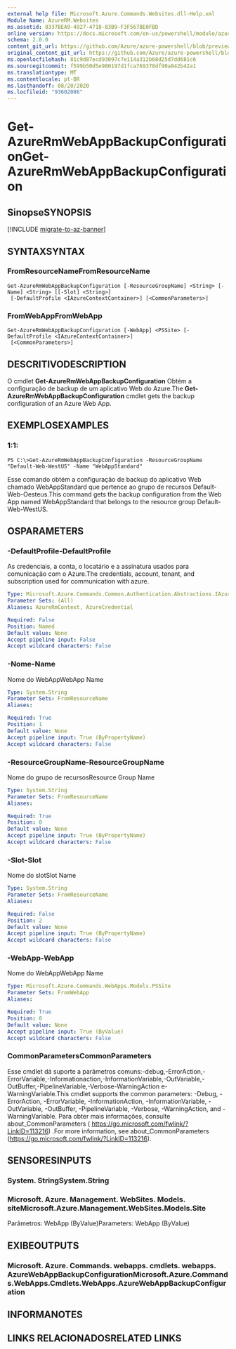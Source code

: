 ```yaml
---
external help file: Microsoft.Azure.Commands.Websites.dll-Help.xml
Module Name: AzureRM.Websites
ms.assetid: 8337BEA9-4927-4718-83B9-F3F567BE0FBD
online version: https://docs.microsoft.com/en-us/powershell/module/azurerm.websites/get-azurermwebappbackupconfiguration
schema: 2.0.0
content_git_url: https://github.com/Azure/azure-powershell/blob/preview/src/ResourceManager/Websites/Commands.Websites/help/Get-AzureRmWebAppBackupConfiguration.md
original_content_git_url: https://github.com/Azure/azure-powershell/blob/preview/src/ResourceManager/Websites/Commands.Websites/help/Get-AzureRmWebAppBackupConfiguration.md
ms.openlocfilehash: 81c9d87ecd93097c7e114a312b68d25d7dd681c6
ms.sourcegitcommit: f599b50d5e980197d1fca769378df90a842b42a1
ms.translationtype: MT
ms.contentlocale: pt-BR
ms.lasthandoff: 08/20/2020
ms.locfileid: "93602086"
---
```

# <span data-ttu-id="8b1e0-101">Get-AzureRmWebAppBackupConfiguration</span><span class="sxs-lookup"><span data-stu-id="8b1e0-101">Get-AzureRmWebAppBackupConfiguration</span></span>

## <span data-ttu-id="8b1e0-102">Sinopse</span><span class="sxs-lookup"><span data-stu-id="8b1e0-102">SYNOPSIS</span></span>

[!INCLUDE [migrate-to-az-banner](../../includes/migrate-to-az-banner.md)]

## <span data-ttu-id="8b1e0-103">SYNTAX</span><span class="sxs-lookup"><span data-stu-id="8b1e0-103">SYNTAX</span></span>

### <span data-ttu-id="8b1e0-104">FromResourceName</span><span class="sxs-lookup"><span data-stu-id="8b1e0-104">FromResourceName</span></span>
```
Get-AzureRmWebAppBackupConfiguration [-ResourceGroupName] <String> [-Name] <String> [[-Slot] <String>]
 [-DefaultProfile <IAzureContextContainer>] [<CommonParameters>]
```

### <span data-ttu-id="8b1e0-105">FromWebApp</span><span class="sxs-lookup"><span data-stu-id="8b1e0-105">FromWebApp</span></span>
```
Get-AzureRmWebAppBackupConfiguration [-WebApp] <PSSite> [-DefaultProfile <IAzureContextContainer>]
 [<CommonParameters>]
```

## <span data-ttu-id="8b1e0-106">DESCRITIVO</span><span class="sxs-lookup"><span data-stu-id="8b1e0-106">DESCRIPTION</span></span>
<span data-ttu-id="8b1e0-107">O cmdlet **Get-AzureRmWebAppBackupConfiguration** Obtém a configuração de backup de um aplicativo Web do Azure.</span><span class="sxs-lookup"><span data-stu-id="8b1e0-107">The **Get-AzureRmWebAppBackupConfiguration** cmdlet gets the backup configuration of an Azure Web App.</span></span>

## <span data-ttu-id="8b1e0-108">EXEMPLOS</span><span class="sxs-lookup"><span data-stu-id="8b1e0-108">EXAMPLES</span></span>

### <span data-ttu-id="8b1e0-109">1:</span><span class="sxs-lookup"><span data-stu-id="8b1e0-109">1:</span></span>
```
PS C:\>Get-AzureRmWebAppBackupConfiguration -ResourceGroupName "Default-Web-WestUS" -Name "WebAppStandard"
```

<span data-ttu-id="8b1e0-110">Esse comando obtém a configuração de backup do aplicativo Web chamado WebAppStandard que pertence ao grupo de recursos Default-Web-Oesteus.</span><span class="sxs-lookup"><span data-stu-id="8b1e0-110">This command gets the backup configuration from the Web App named WebAppStandard that belongs to the resource group Default-Web-WestUS.</span></span>

## <span data-ttu-id="8b1e0-111">OS</span><span class="sxs-lookup"><span data-stu-id="8b1e0-111">PARAMETERS</span></span>

### <span data-ttu-id="8b1e0-112">-DefaultProfile</span><span class="sxs-lookup"><span data-stu-id="8b1e0-112">-DefaultProfile</span></span>
<span data-ttu-id="8b1e0-113">As credenciais, a conta, o locatário e a assinatura usados para comunicação com o Azure.</span><span class="sxs-lookup"><span data-stu-id="8b1e0-113">The credentials, account, tenant, and subscription used for communication with azure.</span></span>

```yaml
Type: Microsoft.Azure.Commands.Common.Authentication.Abstractions.IAzureContextContainer
Parameter Sets: (All)
Aliases: AzureRmContext, AzureCredential

Required: False
Position: Named
Default value: None
Accept pipeline input: False
Accept wildcard characters: False
```

### <span data-ttu-id="8b1e0-114">-Nome</span><span class="sxs-lookup"><span data-stu-id="8b1e0-114">-Name</span></span>
<span data-ttu-id="8b1e0-115">Nome do WebApp</span><span class="sxs-lookup"><span data-stu-id="8b1e0-115">WebApp Name</span></span>

```yaml
Type: System.String
Parameter Sets: FromResourceName
Aliases:

Required: True
Position: 1
Default value: None
Accept pipeline input: True (ByPropertyName)
Accept wildcard characters: False
```

### <span data-ttu-id="8b1e0-116">-ResourceGroupName</span><span class="sxs-lookup"><span data-stu-id="8b1e0-116">-ResourceGroupName</span></span>
<span data-ttu-id="8b1e0-117">Nome do grupo de recursos</span><span class="sxs-lookup"><span data-stu-id="8b1e0-117">Resource Group Name</span></span>

```yaml
Type: System.String
Parameter Sets: FromResourceName
Aliases:

Required: True
Position: 0
Default value: None
Accept pipeline input: True (ByPropertyName)
Accept wildcard characters: False
```

### <span data-ttu-id="8b1e0-118">-Slot</span><span class="sxs-lookup"><span data-stu-id="8b1e0-118">-Slot</span></span>
<span data-ttu-id="8b1e0-119">Nome do slot</span><span class="sxs-lookup"><span data-stu-id="8b1e0-119">Slot Name</span></span>

```yaml
Type: System.String
Parameter Sets: FromResourceName
Aliases:

Required: False
Position: 2
Default value: None
Accept pipeline input: True (ByPropertyName)
Accept wildcard characters: False
```

### <span data-ttu-id="8b1e0-120">-WebApp</span><span class="sxs-lookup"><span data-stu-id="8b1e0-120">-WebApp</span></span>
<span data-ttu-id="8b1e0-121">Nome do WebApp</span><span class="sxs-lookup"><span data-stu-id="8b1e0-121">WebApp Name</span></span>

```yaml
Type: Microsoft.Azure.Commands.WebApps.Models.PSSite
Parameter Sets: FromWebApp
Aliases:

Required: True
Position: 0
Default value: None
Accept pipeline input: True (ByValue)
Accept wildcard characters: False
```

### <span data-ttu-id="8b1e0-122">CommonParameters</span><span class="sxs-lookup"><span data-stu-id="8b1e0-122">CommonParameters</span></span>
<span data-ttu-id="8b1e0-123">Esse cmdlet dá suporte a parâmetros comuns:-debug,-ErrorAction,-ErrorVariable,-Informationaction,-InformationVariable,-OutVariable,-OutBuffer,-PipelineVariable,-Verbose-WarningAction e-WarningVariable.</span><span class="sxs-lookup"><span data-stu-id="8b1e0-123">This cmdlet supports the common parameters: -Debug, -ErrorAction, -ErrorVariable, -InformationAction, -InformationVariable, -OutVariable, -OutBuffer, -PipelineVariable, -Verbose, -WarningAction, and -WarningVariable.</span></span> <span data-ttu-id="8b1e0-124">Para obter mais informações, consulte about_CommonParameters ( https://go.microsoft.com/fwlink/?LinkID=113216) .</span><span class="sxs-lookup"><span data-stu-id="8b1e0-124">For more information, see about_CommonParameters (https://go.microsoft.com/fwlink/?LinkID=113216).</span></span>

## <span data-ttu-id="8b1e0-125">SENSORES</span><span class="sxs-lookup"><span data-stu-id="8b1e0-125">INPUTS</span></span>

### <span data-ttu-id="8b1e0-126">System. String</span><span class="sxs-lookup"><span data-stu-id="8b1e0-126">System.String</span></span>

### <span data-ttu-id="8b1e0-127">Microsoft. Azure. Management. WebSites. Models. site</span><span class="sxs-lookup"><span data-stu-id="8b1e0-127">Microsoft.Azure.Management.WebSites.Models.Site</span></span>
<span data-ttu-id="8b1e0-128">Parâmetros: WebApp (ByValue)</span><span class="sxs-lookup"><span data-stu-id="8b1e0-128">Parameters: WebApp (ByValue)</span></span>

## <span data-ttu-id="8b1e0-129">EXIBE</span><span class="sxs-lookup"><span data-stu-id="8b1e0-129">OUTPUTS</span></span>

### <span data-ttu-id="8b1e0-130">Microsoft. Azure. Commands. webapps. cmdlets. webapps. AzureWebAppBackupConfiguration</span><span class="sxs-lookup"><span data-stu-id="8b1e0-130">Microsoft.Azure.Commands.WebApps.Cmdlets.WebApps.AzureWebAppBackupConfiguration</span></span>

## <span data-ttu-id="8b1e0-131">INFORMA</span><span class="sxs-lookup"><span data-stu-id="8b1e0-131">NOTES</span></span>

## <span data-ttu-id="8b1e0-132">LINKS RELACIONADOS</span><span class="sxs-lookup"><span data-stu-id="8b1e0-132">RELATED LINKS</span></span>
